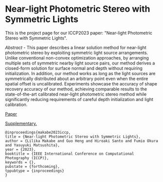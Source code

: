 # Near-light Photometric Stereo with Symmetric Lights
This is the project page for our ICCP2023 paper: "Near-light Photometric Stereo with Symmetric Lights".


*Abstract* - This paper describes a linear solution method for near-light photometric stereo by exploiting symmetric light source arrangements. Unlike conventional non-convex optimization approaches, by arranging multiple sets of symmetric nearby light source pairs, our method derives a closed-form solution for surface normal and depth without requiring initialization. In addition, our method works as long as the light sources are symmetrically distributed about an arbitrary point even when the entire spatial offset is uncalibrated. Experiments showcase the accuracy of shape recovery accuracy of our method, achieving comparable results to the state-of-the-art calibrated near-light photometric stereo method while significantly reducing requirements of careful depth initialization and light calibration.

[Paper](https://drive.google.com/file/d/17PwXmgkpC_3exveSLr8Qh-AZMeaHcZNA/view?usp=sharing)

[Supplementary.](https://drive.google.com/file/d/17PwXmgkpC_3exveSLr8Qh-AZMeaHcZNA/view?usp=sharing)

```
@inproceedings{makabe2023iccp,
title = {Near-light Photometric Stereo with Symmetric Lights},
author = {Lilika Makabe and Guo Heng and Hiroaki Santo and Fumio Okura and Yasuyuki Matsushita},
year = {2023},
booktitle = {IEEE International Conference on Computational Photography (ICCP)},
keywords = {},
pubstate = {forthcoming},
tppubtype = {inproceedings}
}
```
